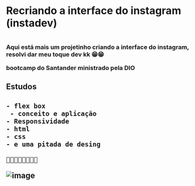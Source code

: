 <h1>Recriando a interface do instagram (instadev)<h1/>
  
  <h3> Aqui está mais um projetinho criando a interface do instagram, resolvi dar meu toque dev kk 😁😁
    
  bootcamp do Santander ministrado pela DIO </h3>
  
  <h2>Estudos<h2/>
    
    - flex box
     - conceito e aplicação
    - Responsividade
    - html
    - css
    - e uma pitada de desing
    
    🚀🚀🚀🚀🚀🚀🚀🔥
    
  ![image](https://user-images.githubusercontent.com/78884474/171258942-dc291550-564e-4cbd-ba38-c9e2bcfce3e0.png)

  
  
